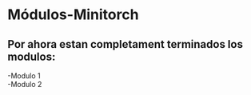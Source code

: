 # Módulos-Minitorch
## Por ahora estan completament terminados los modulos:
-Modulo 1<br/>
-Modulo 2

